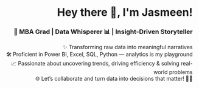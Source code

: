 <div align="right">
  <h1>
    Hey there 👋, I'm Jasmeen!
  </h1>
  <h3>
    🚀 MBA Grad | Data Whisperer 📊 | Insight-Driven Storyteller
  </h3>

  <p>
    ✨ Transforming raw data into meaningful narratives <br>
    🛠 Proficient in Power BI, Excel, SQL, Python — analytics is my playground <br>
    📈 Passionate about uncovering trends, driving efficiency & solving real-world problems <br>
    🌐 Let’s collaborate and turn data into decisions that matter! 🤝📌
  </p>
</div>
